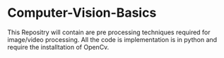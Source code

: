 # Computer-Vision-Basics
This Repositry will contain are pre  processing techniques required for image/video processing. All the code is implementation is in python and require the installtation of OpenCv. 
